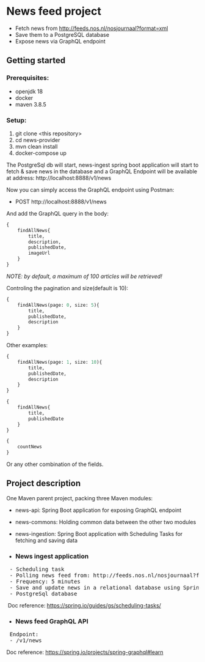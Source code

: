 # News feed project

- Fetch news from http://feeds.nos.nl/nosjournaal?format=xml
- Save them to a PostgreSQL database
- Expose news via GraphQL endpoint

## Getting started

### Prerequisites:

- openjdk 18
- docker
- maven 3.8.5

### Setup:

1. git clone \<this repository>
2. cd news-provider
3. mvn clean install
4. docker-compose up

The PostgreSql db will start, news-ingest spring boot application will start to fetch & save news in the database and a GraphQL Endpoint will be available at address: http://localhost:8888/v1/news

Now you can simply access the GraphQL endpoint using Postman:
- POST http://localhost:8888/v1/news

And add the GraphQL query in the body:

```graphql
{
    findAllNews{
        title,
        description,
        publishedDate,
        imageUrl
    }
}
```
*NOTE: by default, a maximum of 100 articles will be retrieved!*

Controling the pagination and size(default is 10):
```graphql
{
    findAllNews(page: 0, size: 5){
        title,
        publishedDate,
        description
    }
}
```

Other examples:
```graphql
{
    findAllNews(page: 1, size: 10){
        title,
        publishedDate,
        description
    }
}
```

```graphql
{
    findAllNews{
        title,
        publishedDate
    }
}
```

```graphql
{
    countNews
}
```
Or any other combination of the fields.

## Project description

One Maven parent project, packing three Maven modules: 
- news-api: Spring Boot application for exposing GraphQL endpoint
- news-commons: Holding common data between the other two modules
- news-ingestion: Spring Boot application with Scheduling Tasks for fetching and saving data

- ### News ingest application
<pre>
&nbsp;- Scheduling task
&nbsp;- Polling news feed from: <a>http://feeds.nos.nl/nosjournaal?format=xml</a>
&nbsp;- Frequency: 5 minutes
&nbsp;- Save and update news in a relational database using Spring Data jpa
&nbsp;- PostgreSql database
</pre>  

&nbsp;Doc reference: https://spring.io/guides/gs/scheduling-tasks/

- ### News feed GraphQL API
<pre>
&nbsp;Endpoint:
&nbsp;- /v1/news
</pre>

Doc reference: https://spring.io/projects/spring-graphql#learn
